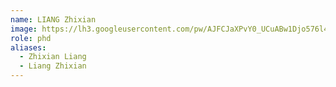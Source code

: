 ```yaml
---
name: LIANG Zhixian
image: https://lh3.googleusercontent.com/pw/AJFCJaXPvY0_UCuABw1Djo576l4P4a9U2J-QLAmQkW9TIT6Ldze93SuBmuh7RaAQQJG63nb8OE9-G_jAWkJvQgZh5DQKcAqi2p1DwFk5SJdp8M3wd-39j00lssF5Jr2nwtgZY9P_36OC6CTPBRH47sJmOW1T=w1280-h1280-s-no
role: phd
aliases:
  - Zhixian Liang
  - Liang Zhixian
---
```

